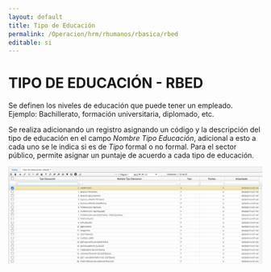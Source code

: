 ```yaml
---
layout: default
title: Tipo de Educación
permalink: /Operacion/hrm/rhumanos/rbasica/rbed
editable: si
---
```


# TIPO DE EDUCACIÓN - RBED  

Se definen los niveles de educación que puede tener un empleado. Ejemplo: Bachillerato, formación universitaria, diplomado, etc.  

Se realiza adicionando un registro asignando un código y la descripción del tipo de educación en el campo _Nombre Tipo Educación_, adicional a esto a cada uno se le indica si es de _Tipo_ formal o no formal.  Para el sector público, permite asignar un puntaje de acuerdo a cada tipo de educación.  

![](rbed.png)


